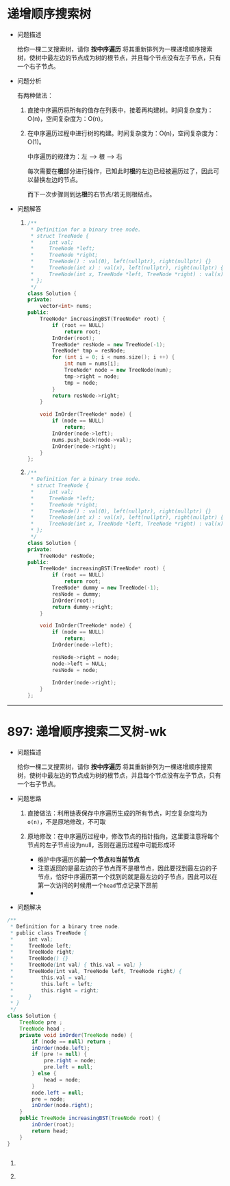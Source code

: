 # 递增顺序搜索树

- 问题描述

  给你一棵二叉搜索树，请你 **按中序遍历** 将其重新排列为一棵递增顺序搜索树，使树中最左边的节点成为树的根节点，并且每个节点没有左子节点，只有一个右子节点。

  

- 问题分析

  有两种做法：

   1. 直接中序遍历将所有的值存在列表中，接着再构建树。时间复杂度为：O(n)，空间复杂度为：O(n)。

   2. 在中序遍历过程中进行树的构建。时间复杂度为：O(n)，空间复杂度为：O(1)。

      中序遍历的规律为：左 --> 根 --> 右

      每次需要在**根**部分进行操作，已知此时**根**的左边已经被遍历过了，因此可以替换左边的节点。

      而下一次步骤则到达**根**的右节点/若无则根结点。



- 问题解答

  1. ```C++
     /**
      * Definition for a binary tree node.
      * struct TreeNode {
      *     int val;
      *     TreeNode *left;
      *     TreeNode *right;
      *     TreeNode() : val(0), left(nullptr), right(nullptr) {}
      *     TreeNode(int x) : val(x), left(nullptr), right(nullptr) {}
      *     TreeNode(int x, TreeNode *left, TreeNode *right) : val(x), left(left), right(right) {}
      * };
      */
     class Solution {
     private:
         vector<int> nums;
     public:
         TreeNode* increasingBST(TreeNode* root) {
             if (root == NULL)
                 return root;
             InOrder(root);
             TreeNode* resNode = new TreeNode(-1);
             TreeNode* tmp = resNode;
             for (int i = 0; i < nums.size(); i ++) {
                 int num = nums[i];
                 TreeNode* node = new TreeNode(num);
                 tmp->right = node;
                 tmp = node;
             }
             return resNode->right;
         }
     
         void InOrder(TreeNode* node) {
             if (node == NULL)
                 return;
             InOrder(node->left);
             nums.push_back(node->val);
             InOrder(node->right);
         }
     };
     ```

  2. ```c++
     /**
      * Definition for a binary tree node.
      * struct TreeNode {
      *     int val;
      *     TreeNode *left;
      *     TreeNode *right;
      *     TreeNode() : val(0), left(nullptr), right(nullptr) {}
      *     TreeNode(int x) : val(x), left(nullptr), right(nullptr) {}
      *     TreeNode(int x, TreeNode *left, TreeNode *right) : val(x), left(left), right(right) {}
      * };
      */
     class Solution {
     private:
         TreeNode* resNode;
     public:
         TreeNode* increasingBST(TreeNode* root) {
             if (root == NULL)
                 return root;
             TreeNode* dummy = new TreeNode(-1);    
             resNode = dummy;
             InOrder(root);
             return dummy->right;
         }
     
         void InOrder(TreeNode* node) {
             if (node == NULL)
                 return;
             InOrder(node->left);
     
             resNode->right = node;
             node->left = NULL;
             resNode = node;
         
             InOrder(node->right);
         }
     };
     ```
---

# 897: 递增顺序搜索二叉树-wk

- 问题描述

  给你一棵二叉搜索树，请你 **按中序遍历** 将其重新排列为一棵递增顺序搜索树，使树中最左边的节点成为树的根节点，并且每个节点没有左子节点，只有一个右子节点。

- 问题思路

  1. 直接做法：利用链表保存中序遍历生成的所有节点，时空复杂度均为`o(n)`，不是原地修改，不可取

  2. 原地修改：在中序遍历过程中，修改节点的指针指向，这里要注意将每个节点的左子节点设为null，否则在遍历过程中可能形成环

     - 维护中序遍历的**前一个节点**和**当前节点**
     - 注意返回的是最左边的子节点而不是根节点，因此要找到最左边的子节点，恰好中序遍历第一个找到的就是最左边的子节点，因此可以在第一次访问的时候用一个`head`节点记录下昂前
     - 

     

- 问题解决

```java
/**
 * Definition for a binary tree node.
 * public class TreeNode {
 *     int val;
 *     TreeNode left;
 *     TreeNode right;
 *     TreeNode() {}
 *     TreeNode(int val) { this.val = val; }
 *     TreeNode(int val, TreeNode left, TreeNode right) {
 *         this.val = val;
 *         this.left = left;
 *         this.right = right;
 *     }
 * }
 */
class Solution {
    TreeNode pre ; 
    TreeNode head ;
    private void inOrder(TreeNode node) {
        if (node == null) return ;
        inOrder(node.left);
        if (pre != null) {
            pre.right = node;
            pre.left = null;
        } else {
            head = node;
        }
        node.left = null;
        pre = node; 
        inOrder(node.right);
    }
    public TreeNode increasingBST(TreeNode root) {
        inOrder(root);
        return head;
    }
}
```



```c++

```



1. 

2. ```c++
   
   ```





